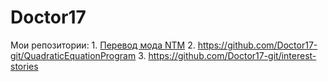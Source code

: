# Doctor17

Мои репозитории:
	1. [Перевод мода NTM](https://github.com/Doctor17-git/Hbm-s-Nuclear-Tech-GIT)
	2. https://github.com/Doctor17-git/QuadraticEquationProgram
	3. https://github.com/Doctor17-git/interest-stories